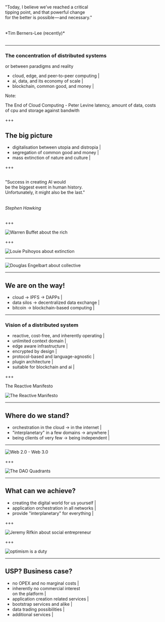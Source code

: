 
<br>
"Today, I believe we’ve reached a critical 
<br> tipping point, and that powerful change 
<br>for the better is possible — and necessary."
<br>
<br>
<br>
*Tim Berners-Lee (recently)*
<br>
<br>

---

### The concentration of distributed systems

 or between paradigms and reality
- cloud, edge, and peer-to-peer computing |
- ai, data, and its economy of scale |
- blockchain, common good, and money |

Note:

The End of Cloud Computing - Peter Levine
latency, amount of data, costs of cpu and storage against bandwith

+++

## The big picture

- digitalisation between utopia and distropia |
- segregation of common good and money |
- mass extinction of nature and culture |

+++

<br>"Success in creating AI would
<br>be the biggest event in human history. 
<br>Unfortunately, it might also be the last."
<br>
<br>
<br>
*Stephen Hawking*
<br>
<br>

+++

![Warren Buffet about the rich](assets/image/quote-warren-buffett.jpg)

+++

![Louie Psihoyos about extinction](assets/image/quote-louie-psihoyos.jpg)


---

![Douglas Engelbart about collective](assets/image/quote-douglas-engelbart.jpg)

---

## We are on the way!

- cloud -> IPFS -> DAPPs |
- data silos -> decentralized data exchange |
- bitcoin -> blockchain-based computing |

---

### Vision of a distributed system

- reactive, cost-free, and inherently operating |
- unlimited context domain |
- edge aware infrastructure |
- encrypted by design |
- protocol-based and language-agnostic |
- plugin architecture |
- suitable for blockchain and ai |

+++

The Reactive Manifesto

![The Reactive Manifesto](assets/image/reactive-manifesto.png)


---


## Where do we stand?

- orchestration in the cloud -> in the internet |
- "interplanetary" in a few domains -> anywhere |
- being clients of very few -> being independent |


---

![Web 2.0 - Web 3.0](assets/image/web2-3.0.png)


+++

![The DAO Quadrants](assets/image/dao-quadrants.jpg)


---

## What can we achieve?

- creating the digital world for us yourself |
- application orchestration in all networks |
- provide "interplanetary" for everything |

+++

![Jeremy Rifkin about social entrepreneur](assets/image/quote-jeremy-rifkin.jpg)

+++

![optimism is a duty](assets/image/quote-optimism-is-a-duty-the-future-is-open-it-is-not-predetermined-no-one-can-predict-it-karl-popper-146-31-11.jpg)

---

## USP? Business case?

- no OPEX and no marginal costs |
- inherently no commercial interest <br> on the platform |
- application creation related services |
- bootstrap services and alike |
- data trading possibilities |
- additional services |


